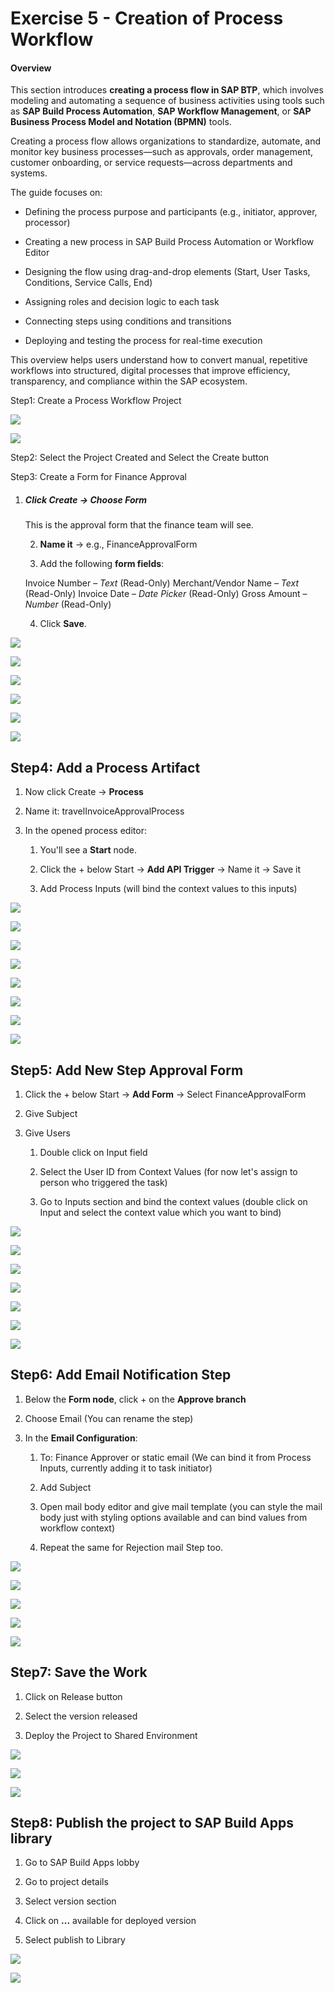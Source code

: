 # **Exercise 5 - Creation of Process Workflow**

#### Overview

This section introduces **creating a process flow in SAP BTP**, which involves modeling and automating a sequence of business activities using tools such as **SAP Build Process Automation**, **SAP Workflow Management**, or **SAP Business Process Model and Notation (BPMN)** tools.

Creating a process flow allows organizations to standardize, automate, and monitor key business processes—such as approvals, order management, customer onboarding, or service requests—across departments and systems.

The guide focuses on:

* Defining the process purpose and participants (e.g., initiator, approver, processor)

* Creating a new process in SAP Build Process Automation or Workflow Editor

* Designing the flow using drag-and-drop elements (Start, User Tasks, Conditions, Service Calls, End)

* Assigning roles and decision logic to each task

* Connecting steps using conditions and transitions

* Deploying and testing the process for real-time execution

This overview helps users understand how to convert manual, repetitive workflows into structured, digital processes that improve efficiency, transparency, and compliance within the SAP ecosystem.

Step1: Create a Process Workflow Project

![](./Exercise%205.img/ex5.img01.png)

![](./Exercise%205.img/ex5.img02.jpg)

Step2: Select the Project Created and Select the Create button

Step3: Create a Form for Finance Approval

1. ##### **Click Create → Choose Form**

   This is the approval form that the finance team will see.

   2. **Name it** → e.g., FinanceApprovalForm

   3. Add the following **form fields**:

   Invoice Number – *Text* (Read-Only) Merchant/Vendor Name – *Text* (Read-Only) Invoice Date – *Date Picker* (Read-Only) Gross Amount – *Number* (Read-Only)

   4. Click **Save**.

![](./Exercise%205.img/ex5.img03.jpg)

![](./Exercise%205.img/ex5.img04.jpg)

![](./Exercise%205.img/ex5.img05.png)

![](./Exercise%205.img/ex5.img06.png)

![](./Exercise%205.img/ex5.img07.png)

![](./Exercise%205.img/ex5.img08.jpg)

## Step4: Add a Process Artifact

1. Now click Create → **Process**

2. Name it: travelInvoiceApprovalProcess

3. In the opened process editor:

   1. You'll see a **Start** node.

   2. Click the + below Start → **Add API Trigger** → Name it → Save it

   3. Add Process Inputs (will bind the context values to this inputs)

![](./Exercise%205.img/ex5.img09.jpg)

![](./Exercise%205.img/ex5.img10.jpg)

![](./Exercise%205.img/ex5.img11.jpg)

![](./Exercise%205.img/ex5.img12.jpg)

![](./Exercise%205.img/ex5.img13.png)

![](./Exercise%205.img/ex5.img14.jpg)

![](./Exercise%205.img/ex5.img15.jpg)  

![](./Exercise%205.img/ex5.img16.jpg)

## Step5: Add New Step Approval Form

1. Click the + below Start → **Add Form** → Select FinanceApprovalForm

2. Give Subject

3. Give Users

   1. Double click on Input field

   2. Select the User ID from Context Values (for now let's assign to person who triggered the task)

   3. Go to Inputs section and bind the context values (double click on Input and select the context value which you want to bind)

![](./Exercise%205.img/ex5.img17.jpg)  

![](./Exercise%205.img/ex5.img18.jpg)

![](./Exercise%205.img/ex5.img19.jpg)

![](./Exercise%205.img/ex5.img20.jpg)

![](./Exercise%205.img/ex5.img21.jpg)

![](./Exercise%205.img/ex5.img22.jpg)

![](./Exercise%205.img/ex5.img23.jpg)

## Step6: Add Email Notification Step

1. Below the **Form node**, click + on the **Approve branch**

2. Choose Email (You can rename the step)

3. In the **Email Configuration**:

   1. To: Finance Approver or static email (We can bind it from Process Inputs, currently adding it to task initiator)  
   2. Add Subject

   3. Open mail body editor and give mail template (you can style the mail body just with styling options available and can bind values from workflow context)

   4. Repeat the same for Rejection mail Step too.

![](./Exercise%205.img/ex5.img24.png)

![](./Exercise%205.img/ex5.img25.png)

![](./Exercise%205.img/ex5.img26.jpg)

![](./Exercise%205.img/ex5.img27.png)

![](./Exercise%205.img/ex5.img28.png)

## Step7: Save the Work

1. Click on Release button

2. Select the version released

3. Deploy the Project to Shared Environment

![](./Exercise%205.img/ex5.img29.png)

![](./Exercise%205.img/ex5.img30.png)

![](./Exercise%205.img/ex5.img31.jpg)

## Step8: Publish the project to SAP Build Apps library

1. Go to SAP Build Apps lobby

2. Go to project details

3. Select version section

4. Click on **...** available for deployed version

5. Select publish to Library

![](./Exercise%205.img/ex5.img32.jpg)

![](./Exercise%205.img/ex5.img33.jpg)
